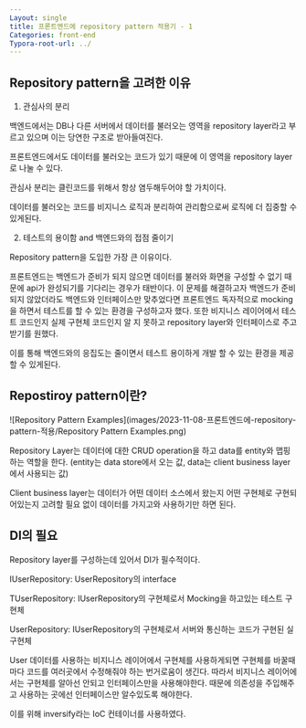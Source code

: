 ```yaml
---
Layout: single
title: 프론트엔드에 repository pattern 적용기 - 1
Categories: front-end
Typora-root-url: ../
---
```




## Repository pattern을 고려한 이유

1. 관심사의 분리

백엔드에서는 DB나 다른 서버에서 데이터를 불러오는 영역을  repository layer라고 부르고 있으며 이는 당연한 구조로 받아들여진다.

프론트엔드에서도 데이터를 불러오는 코드가 있기 때문에 이 영역을 repository layer로 나눌 수 있다.

관심사 분리는 클린코드를 위해서 항상 염두해두어야 할 가치이다. 

데이터를 불러오는 코드를 비지니스 로직과 분리하여 관리함으로써 로직에 더 집중할 수 있게된다.



2. 테스트의 용이함 and 백엔드와의 접점 줄이기

Repository pattern을 도입한 가장 큰 이유이다.

프론트엔드는 백엔드가 준비가 되지 않으면 데이터를 불러와 화면을 구성할 수 없기 때문에 api가 완성되기를 기다리는 경우가 태반이다. 이 문제를 해결하고자 백엔드가 준비 되지 않았더라도 백엔드와 인터페이스만 맞추었다면 프론트엔드 독자적으로 mocking을 하면서 테스트를 할 수 있는 환경을 구성하고자 했다. 또한 비지니스 레이어에서 테스트 코드인지 실제 구현체 코드인지 알 지 못하고 repository layer와 인터페이스로 주고 받기를 원했다.

이를 통해 백엔드와의 응집도는 줄이면서 테스트 용이하게 개발 할 수 있는 환경을 제공할 수 있게된다.



## Repostiroy pattern이란?

![Repository Pattern Examples](images/2023-11-08-프론트엔드에-repository-pattern-적용/Repository Pattern Examples.png)

Repository Layer는 데이터에 대한 CRUD operation을 하고 data를 entity와 맵핑하는 역할을 한다. (entity는 data store에서 오는 값, data는 client business layer에서 사용되는 값)

Client business layer는 데이터가 어떤 데이터 소스에서 왔는지 어떤 구현체로 구현되어있는지 고려할 필요 없이 데이터를 가지고와 사용하기만 하면 된다.



## DI의 필요

Repository layer를 구성하는데 있어서 DI가 필수적이다.

IUserRepository: UserRepository의 interface

TUserRepository: IUserRepository의 구현체로서 Mocking을 하고있는 테스트 구현체

UserRepository: IUserRepository의 구현체로서 서버와 통신하는 코드가 구현된 실 구현체

User 데이터를 사용하는 비지니스 레이어에서 구현체를 사용하게되면 구현체를 바꿀때마다 코드를 여러곳에서 수정해줘야 하는 번거로움이 생긴다. 따라서 비지니스 레이어에서는 구현체를 알아선 안되고 인터페이스만을 사용해야한다. 때문에 의존성을 주입해주고 사용하는 곳에선 인터페이스만 알수있도록 해야한다.

이를 위해 inversify라는 IoC 컨테이너를 사용하였다.

